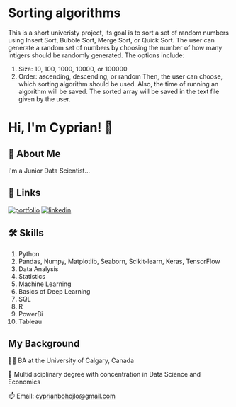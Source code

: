 
# Sorting algorithms

This is a short univeristy project, its goal is to sort a set of random numbers using Insert Sort, Bubble Sort, Merge Sort, or Quick Sort. The user can generate a random set of numbers by choosing the number of how many intigers should be randomly generated. The options include: 
1. Size: 10, 100, 1000, 10000, or 100000
2. Order: ascending, descending, or random
Then, the user can choose, which sorting algorithm should be used. Also, the time of running an algorithm will be saved. The sorted array will be saved in the text file given by the user.


# Hi, I'm Cyprian! 👋


## 🚀 About Me
I'm a Junior Data Scientist...


## 🔗 Links
[![portfolio](https://img.shields.io/badge/my_portfolio-000?style=for-the-badge&logo=ko-fi&logoColor=white)](https://github.com/CyprianBohojlo?tab=repositories)
[![linkedin](https://img.shields.io/badge/linkedin-0A66C2?style=for-the-badge&logo=linkedin&logoColor=white)](https://www.linkedin.com/in/cyprian-bohojlo-208b0a23b/)


## 🛠 Skills
1. Python
2. Pandas, Numpy, Matplotlib, Seaborn, Scikit-learn, Keras, TensorFlow
3. Data Analysis
4. Statistics
5. Machine Learning
6. Basics of Deep Learning 
7. SQL
8. R
9. PowerBi
10. Tableau


## My Background
👩‍💻 BA at the University of Calgary, Canada

🧠 Multidisciplinary degree with concentration in Data Science and Economics

📫 Email: cyprianbohojlo@gmail.com



